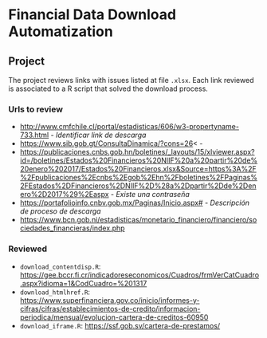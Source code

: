 
# Financial Data Download Automatization

## Project

The project reviews links with issues listed at file `.xlsx`. Each link reviewed is associated to a R script that solved the download process.

### Urls to review 

- http://www.cmfchile.cl/portal/estadisticas/606/w3-propertyname-733.html - *Identificar link de descarga* 
- https://www.sib.gob.gt/ConsultaDinamica/?cons=26< - 
- https://publicaciones.cnbs.gob.hn/boletines/_layouts/15/xlviewer.aspx?id=/boletines/Estados%20Financieros%20NIIF%20a%20partir%20de%20enero%202017/Estados%20Financieros.xlsx&Source=https%3A%2F%2Fpublicaciones%2Ecnbs%2Egob%2Ehn%2Fboletines%2FPaginas%2FEstados%2DFinancieros%2DNIIF%2D%28a%2Dpartir%2Dde%2Denero%2D2017%29%2Easpx - *Existe una contraseña*
- https://portafolioinfo.cnbv.gob.mx/Paginas/Inicio.aspx# - *Descripción de proceso de descarga*
- https://www.bcn.gob.ni/estadisticas/monetario_financiero/financiero/sociedades_financieras/index.php

### Reviewed

- `download_contentdisp.R`: https://gee.bccr.fi.cr/indicadoreseconomicos/Cuadros/frmVerCatCuadro.aspx?idioma=1&CodCuadro=%201317
- `download_htmlhref.R`: https://www.superfinanciera.gov.co/inicio/informes-y-cifras/cifras/establecimientos-de-credito/informacion-periodica/mensual/evolucion-cartera-de-creditos-60950
- `download_iframe.R`: https://ssf.gob.sv/cartera-de-prestamos/

